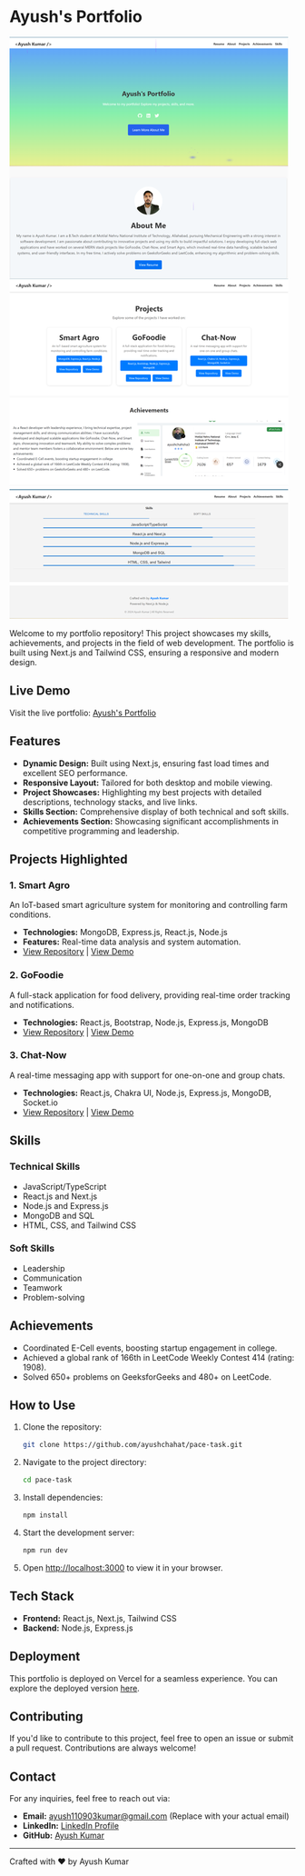 # Ayush's Portfolio

[![Deployed Portfolio](./MergedImages.png)](https://pace-task-eg7kb3wf2-ayushchahats-projects.vercel.app/)

Welcome to my portfolio repository! This project showcases my skills, achievements, and projects in the field of web development. The portfolio is built using Next.js and Tailwind CSS, ensuring a responsive and modern design.

## Live Demo

Visit the live portfolio: [Ayush's Portfolio](https://pace-task-eg7kb3wf2-ayushchahats-projects.vercel.app/)

## Features

- **Dynamic Design:** Built using Next.js, ensuring fast load times and excellent SEO performance.
- **Responsive Layout:** Tailored for both desktop and mobile viewing.
- **Project Showcases:** Highlighting my best projects with detailed descriptions, technology stacks, and live links.
- **Skills Section:** Comprehensive display of both technical and soft skills.
- **Achievements Section:** Showcasing significant accomplishments in competitive programming and leadership.

## Projects Highlighted

### 1. **Smart Agro**
An IoT-based smart agriculture system for monitoring and controlling farm conditions.

- **Technologies:** MongoDB, Express.js, React.js, Node.js
- **Features:** Real-time data analysis and system automation.
- [View Repository](#) | [View Demo](#)

### 2. **GoFoodie**
A full-stack application for food delivery, providing real-time order tracking and notifications.

- **Technologies:** React.js, Bootstrap, Node.js, Express.js, MongoDB
- [View Repository](#) | [View Demo](#)

### 3. **Chat-Now**
A real-time messaging app with support for one-on-one and group chats.

- **Technologies:** React.js, Chakra UI, Node.js, Express.js, MongoDB, Socket.io
- [View Repository](#) | [View Demo](#)

## Skills

### Technical Skills
- JavaScript/TypeScript
- React.js and Next.js
- Node.js and Express.js
- MongoDB and SQL
- HTML, CSS, and Tailwind CSS

### Soft Skills
- Leadership
- Communication
- Teamwork
- Problem-solving

## Achievements

- Coordinated E-Cell events, boosting startup engagement in college.
- Achieved a global rank of 166th in LeetCode Weekly Contest 414 (rating: 1908).
- Solved 650+ problems on GeeksforGeeks and 480+ on LeetCode.

## How to Use

1. Clone the repository:
   ```bash
   git clone https://github.com/ayushchahat/pace-task.git
   ```
2. Navigate to the project directory:
   ```bash
   cd pace-task
   ```
3. Install dependencies:
   ```bash
   npm install
   ```
4. Start the development server:
   ```bash
   npm run dev
   ```
5. Open [http://localhost:3000](http://localhost:3000) to view it in your browser.

## Tech Stack

- **Frontend:** React.js, Next.js, Tailwind CSS
- **Backend:** Node.js, Express.js

## Deployment

This portfolio is deployed on Vercel for a seamless experience. You can explore the deployed version [here](https://pace-task-eg7kb3wf2-ayushchahats-projects.vercel.app/).

## Contributing

If you'd like to contribute to this project, feel free to open an issue or submit a pull request. Contributions are always welcome!

## Contact

For any inquiries, feel free to reach out via:

- **Email:** [ayush110903kumar@gmail.com](mailto:ayush110903kumar@gmail.com) (Replace with your actual email)
- **LinkedIn:** [LinkedIn Profile](#)
- **GitHub:** [Ayush Kumar](https://github.com/ayushchahat)

---

Crafted with ❤️ by Ayush Kumar
